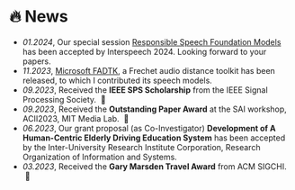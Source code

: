 # 🔥 News
- *01.2024*, Our special session [Responsible Speech Foundation Models](https://sites.google.com/view/responsiblespeech/) has been accepted by Interspeech 2024. Looking forward to your papers.
- *11.2023*, [Microsoft FADTK](https://github.com/microsoft/fadtk), a Frechet audio distance toolkit has been released, to which I contributed its speech models.
- *09.2023*, Received the **IEEE SPS Scholarship** from the IEEE Signal Processing Society. &nbsp;🎉
- *09.2023*, Received the **Outstanding Paper Award** at the SAI workshop, ACII2023, MIT Media Lab. &nbsp;🎉
- *06.2023*, Our grant proposal (as Co-Investigator) **Development of A Human-Centric Elderly Driving Education System** has been accepted by the Inter-University Research Institute Corporation, Research Organization of Information and Systems.
- *03.2023*, Received the **Gary Marsden Travel Award** from ACM SIGCHI. &nbsp;🎉